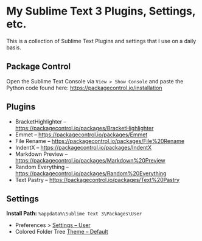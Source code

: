 # My Sublime Text 3 Plugins, Settings, etc.
This is a collection of Sublime Text Plugins and settings that I use on a daily basis.

## Package Control
Open the Sublime Text Console via `View > Show Console` and paste 
the Python code found here: https://packagecontrol.io/installation

## Plugins
- BracketHighlighter – https://packagecontrol.io/packages/BracketHighlighter
- Emmet – https://packagecontrol.io/packages/Emmet
- File Rename – https://packagecontrol.io/packages/File%20Rename
- IndentX – https://packagecontrol.io/packages/IndentX
- Markdown Preview – https://packagecontrol.io/packages/Markdown%20Preview
- Random Everything – https://packagecontrol.io/packages/Random%20Everything
- Text Pastry – https://packagecontrol.io/packages/Text%20Pastry

## Settings
**Install Path:** `%appdata%\Sublime Text 3\Packages\User`

- Preferences > [Settings – User](Preferences.sublime-settings)
- Colored Folder Tree [Theme – Default](Default.sublime-theme)
